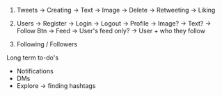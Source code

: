 1. Tweets
    -> Creating
        -> Text
        -> Image
    -> Delete
    -> Retweeting
    -> Liking

2. Users
    -> Register
    -> Login
    -> Logout
    -> Profile
        -> Image?
        -> Text?
        -> Follow Btn
    -> Feed
        -> User's feed only?
        -> User + who they follow

3. Following / Followers



Long term to-do's
- Notifications
- DMs
- Explore -> finding hashtags 
